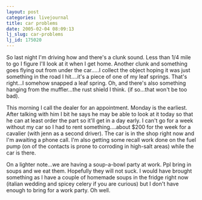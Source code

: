 ```yaml
---
layout: post
categories: livejournal
title: car problems
date: 2005-02-04 08:09:13
lj_slug: car-problems
lj_id: 175020
---
```

So last night I'm driving how and there's a clunk sound. Less than 1/4 mile to go I figure I'll look at it when I get home. Another clunk and something goes flying out from under the car.....I collect the object hoping it was just something in the road I hit....it's a piece of one of my leaf springs. That's right...I somehow snapped a leaf spring. Oh, and there's also something hanging from the muffler...the rust shield I think. (if so...that won't be too bad).  



This morning I call the dealer for an appointment. Monday is the earliest. After talking with him I bit he says he may be able to look at it today so that he can at least order the part so it'll get in a day early. I can't go for a week without my car so I had to rent something....about $200 for the week for a cavalier (with jenn as a second driver). The car is in the shop right now and I'm awaiting a phone call. I'm also getting some recall work done on the fuel pump (on of the contacts is prone to corroding in high-salt areas) while the car is there.  



On a lighter note...we are having a soup-a-bowl party at work. Ppl bring in soups and we eat them. Hopefully they will not suck. I would have brought something as I have a couple of homemade soups in the fridge right now (italian wedding and spicey celery if you are curious) but I don't have enough to bring for a work party. Oh well.
